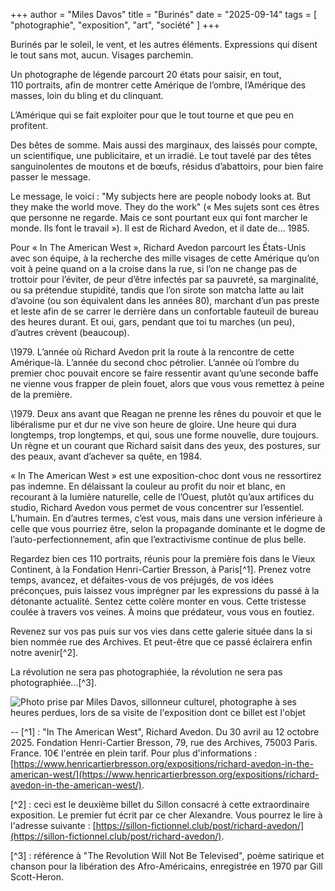 +++
author = "Miles Davos"
title = "Burinés" 
date = "2025-09-14"
tags = [
    "photographie", "exposition", "art", "société"
]
+++

Burinés par le soleil, le vent, et les autres éléments. Expressions qui disent le tout sans mot, aucun. Visages parchemin.

Un photographe de légende parcourt 20 états pour saisir, en tout, 110 portraits, afin de montrer cette Amérique de l’ombre, l’Amérique des masses, loin du bling et du clinquant.

L’Amérique qui se fait exploiter pour que le tout tourne et que peu en profitent.

Des bêtes de somme. Mais aussi des marginaux, des laissés pour compte, un scientifique, une publicitaire, et un irradié. Le tout tavelé par des têtes sanguinolentes de moutons et de bœufs, résidus d’abattoirs, pour bien faire passer le message.

Le message, le voici : "My subjects here are people nobody looks at. But they make the world move. They do the work" (« Mes sujets sont ces êtres que personne ne regarde. Mais ce sont pourtant eux qui font marcher le monde. Ils font le travail »). Il est de Richard Avedon, et il date de… 1985.

Pour « In The American West », Richard Avedon parcourt les États-Unis avec son équipe, à la recherche des mille visages de cette Amérique qu’on voit à peine quand on a la croise dans la rue, si l’on ne change pas de trottoir pour l’éviter, de peur d’être infectés par sa pauvreté, sa marginalité, ou sa prétendue stupidité, tandis que l’on sirote son matcha latte au lait d’avoine (ou son équivalent dans les années 80), marchant d’un pas preste et leste afin de se carrer le derrière dans un confortable fauteuil de bureau des heures durant. Et oui, gars, pendant que toi tu marches (un peu), d’autres crèvent (beaucoup).

\1979. L’année où Richard Avedon prit la route à la rencontre de cette Amérique-là. L’année du second choc pétrolier. L’année où l’ombre du premier choc pouvait encore se faire ressentir avant qu’une seconde baffe ne vienne vous frapper de plein fouet, alors que vous vous remettez à peine de la première.

\1979. Deux ans avant que Reagan ne prenne les rênes du pouvoir et que le libéralisme pur et dur ne vive son heure de gloire. Une heure qui dura longtemps, trop longtemps, et qui, sous une forme nouvelle, dure toujours. Un règne et un courant que Richard saisit dans des yeux, des postures, sur des peaux, avant d’achever sa quête, en 1984.

« In The American West » est une exposition-choc dont vous ne ressortirez pas indemne. En délaissant la couleur au profit du noir et blanc, en recourant à la lumière naturelle, celle de l’Ouest, plutôt qu’aux artifices du studio, Richard Avedon vous permet de vous concentrer sur l’essentiel. L’humain. En d’autres termes, c’est vous, mais dans une version inférieure à celle que vous pourriez être, selon la propagande dominante et le dogme de l’auto-perfectionnement, afin que l’extractivisme continue de plus belle.

Regardez bien ces 110 portraits, réunis pour la première fois dans le Vieux Continent, à la Fondation Henri-Cartier Bresson, à Paris[^1]. Prenez votre temps, avancez, et défaites-vous de vos préjugés, de vos idées préconçues, puis laissez vous imprégner par les expressions du passé à la détonante actualité. Sentez cette colère monter en vous. Cette tristesse coulée à travers vos veines. À moins que prédateur, vous vous en foutiez.

Revenez sur vos pas puis sur vos vies dans cette galerie située dans la si bien nommée rue des Archives. Et peut-être que ce passé éclairera enfin notre avenir[^2].

La révolution ne sera pas photographiée, la révolution ne sera pas photographiée...[^3].

![Photo prise par Miles Davos, sillonneur culturel, photographe à ses heures perdues, lors de sa visite de l'exposition dont ce billet est l'objet](/images/burines.jpeg)

--
[^1] : "In The American West", Richard Avedon. Du 30 avril au 12 octobre 2025. Fondation Henri-Cartier Bresson, 79, rue des Archives, 75003 Paris. France. 10€ l'entrée en plein tarif. Pour plus d'informations : [https://www.henricartierbresson.org/expositions/richard-avedon-in-the-american-west/](https://www.henricartierbresson.org/expositions/richard-avedon-in-the-american-west/).

[^2] : ceci est le deuxième billet du Sillon consacré à cette extraordinaire exposition. Le premier fut écrit par ce cher Alexandre. Vous pourrez le lire à l'adresse suivante : [https://sillon-fictionnel.club/post/richard-avedon/](https://sillon-fictionnel.club/post/richard-avedon/).

[^3] : référence à "The Revolution Will Not Be Televised", poème satirique et chanson pour la libération des Afro-Américains, enregistrée en 1970 par Gill Scott-Heron.